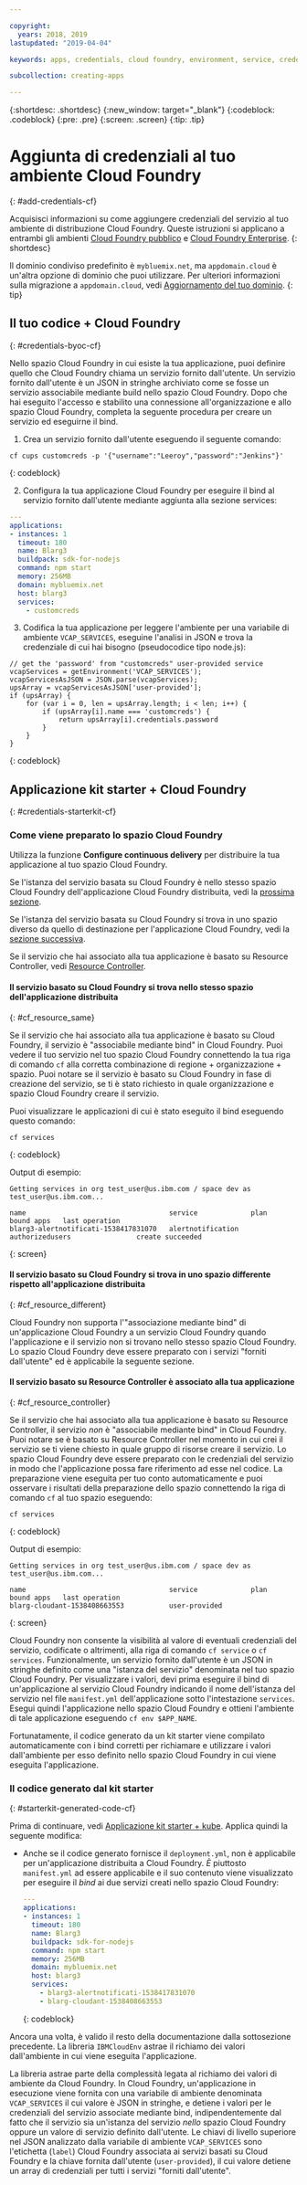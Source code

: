 ```yaml
---

copyright:
  years: 2018, 2019
lastupdated: "2019-04-04"

keywords: apps, credentials, cloud foundry, environment, service, credential, vcap_services

subcollection: creating-apps

---
```


{:shortdesc: .shortdesc}
{:new_window: target="_blank"}
{:codeblock: .codeblock}
{:pre: .pre}
{:screen: .screen}
{:tip: .tip}

# Aggiunta di credenziali al tuo ambiente Cloud Foundry
{: #add-credentials-cf}

Acquisisci informazioni su come aggiungere credenziali del servizio al tuo ambiente di distribuzione Cloud Foundry. Queste istruzioni si applicano a entrambi gli ambienti [Cloud Foundry pubblico](/docs/cloud-foundry-public?topic=cloud-foundry-public-about-cf) e [Cloud Foundry Enterprise](/docs/cloud-foundry-public?topic=cloud-foundry-public-cfee).
{: shortdesc}

Il dominio condiviso predefinito è `mybluemix.net`, ma `appdomain.cloud` è un'altra opzione di dominio che puoi utilizzare. Per ulteriori informazioni sulla migrazione a `appdomain.cloud`, vedi [Aggiornamento del tuo dominio](/docs/cloud-foundry-public?topic=cloud-foundry-public-update-domain).
{: tip}

## Il tuo codice + Cloud Foundry
{: #credentials-byoc-cf}

Nello spazio Cloud Foundry in cui esiste la tua applicazione, puoi definire quello che Cloud Foundry chiama un servizio fornito dall'utente. Un servizio fornito dall'utente è un JSON in stringhe archiviato come se fosse un servizio associabile mediante build nello spazio Cloud Foundry. Dopo che hai eseguito l'accesso e stabilito una connessione all'organizzazione e allo spazio Cloud Foundry, completa la seguente procedura per creare un servizio ed eseguirne il bind.

1. Crea un servizio fornito dall'utente eseguendo il seguente comando:
  ```console
  cf cups customcreds -p '{"username":"Leeroy","password":"Jenkins"}'
  ```
  {: codeblock}

2. Configura la tua applicazione Cloud Foundry per eseguire il bind al servizio fornito dall'utente mediante aggiunta alla sezione services:
  ```yaml
  ---
  applications:
  - instances: 1
    timeout: 180
    name: Blarg3
    buildpack: sdk-for-nodejs
    command: npm start
    memory: 256MB
    domain: mybluemix.net
    host: blarg3
    services:
      - customcreds
  ```

3. Codifica la tua applicazione per leggere l'ambiente per una variabile di ambiente `VCAP_SERVICES`, eseguine l'analisi in JSON e trova la credenziale di cui hai bisogno (pseudocodice tipo node.js):
  ```
  // get the 'password' from "customcreds" user-provided service
  vcapServices = getEnvironment('VCAP_SERVICES');
  vcapServicesAsJSON = JSON.parse(vcapServices);
  upsArray = vcapServicesAsJSON['user-provided'];
  if (upsArray) {
      for (var i = 0, len = upsArray.length; i < len; i++) {
          if (upsArray[i].name === 'customcreds') {
              return upsArray[i].credentials.password
          }
      }
  }
  ```
{: codeblock}


## Applicazione kit starter + Cloud Foundry
{: #credentials-starterkit-cf}

### Come viene preparato lo spazio Cloud Foundry

Utilizza la funzione **Configure continuous delivery** per distribuire la tua applicazione al tuo spazio Cloud Foundry.

Se l'istanza del servizio basata su Cloud Foundry è nello stesso spazio Cloud Foundry dell'applicazione Cloud Foundry distribuita, vedi la [prossima sezione](/docs/apps?topic=creating-apps-add-credentials-cf).

Se l'istanza del servizio basata su Cloud Foundry si trova in uno spazio diverso da quello di destinazione per l'applicazione Cloud Foundry, vedi la [sezione successiva](/docs/apps?topic=creating-apps-add-credentials-cf#cf_resource_different).

Se il servizio che hai associato alla tua applicazione è basato su Resource Controller, vedi [Resource Controller](/docs/apps?topic=creating-apps-add-credentials-cf#cf_resource_controller).

#### Il servizio basato su Cloud Foundry si trova nello stesso spazio dell'applicazione distribuita
{: #cf_resource_same}

Se il servizio che hai associato alla tua applicazione è basato su Cloud Foundry, il servizio è "associabile mediante bind" in Cloud Foundry. Puoi vedere il tuo servizio nel tuo spazio Cloud Foundry connettendo la tua riga di comando `cf` alla corretta combinazione di regione + organizzazione + spazio. Puoi notare se il servizio è basato su Cloud Foundry in fase di creazione del servizio, se ti è stato richiesto in quale organizzazione e spazio Cloud Foundry creare il servizio.

Puoi visualizzare le applicazioni di cui è stato eseguito il bind eseguendo questo comando:
```console
cf services
```
{: codeblock}

Output di esempio:
```
Getting services in org test_user@us.ibm.com / space dev as test_user@us.ibm.com...

name                                   service             plan              bound apps   last operation
blarg3-alertnotificati-1538417831070   alertnotification   authorizedusers                create succeeded
```
{: screen}

#### Il servizio basato su Cloud Foundry si trova in uno spazio differente rispetto all'applicazione distribuita
{: #cf_resource_different}

Cloud Foundry non supporta l'"associazione mediante bind" di un'applicazione Cloud Foundry a un servizio Cloud Foundry quando l'applicazione e il servizio non si trovano nello stesso spazio Cloud Foundry. Lo spazio Cloud Foundry deve essere preparato con i servizi "forniti dall'utente" ed è applicabile la seguente sezione.

#### Il servizio basato su Resource Controller è associato alla tua applicazione
{: #cf_resource_controller}

Se il servizio che hai associato alla tua applicazione è basato su Resource Controller, il servizio _non_ è "associabile mediante bind" in Cloud Foundry. Puoi notare se è basato su Resource Controller nel momento in cui crei il servizio se ti viene chiesto in quale gruppo di risorse creare il servizio. Lo spazio Cloud Foundry deve essere preparato con le credenziali del servizio in modo che l'applicazione possa fare riferimento ad esse nel codice. La preparazione viene eseguita per tuo conto automaticamente e puoi osservare i risultati della preparazione dello spazio connettendo la riga di comando `cf` al tuo spazio eseguendo:
```console
cf services
```
{: codeblock}

Output di esempio:
```
Getting services in org test_user@us.ibm.com / space dev as test_user@us.ibm.com...

name                                   service             plan              bound apps   last operation
blarg-cloudant-1538408663553           user-provided
```
{: screen}

Cloud Foundry non consente la visibilità al valore di eventuali credenziali del servizio, codificate o altrimenti, alla riga di comando `cf service` o `cf services`. Funzionalmente, un servizio fornito dall'utente è un JSON in stringhe definito come una "istanza del servizio" denominata nel tuo spazio Cloud Foundry. Per visualizzare i valori, devi prima eseguire il bind di un'applicazione al servizio Cloud Foundry indicando il nome dell'istanza del servizio nel file `manifest.yml` dell'applicazione sotto l'intestazione `services`. Esegui quindi l'applicazione nello spazio Cloud Foundry e ottieni l'ambiente di tale applicazione eseguendo `cf env $APP_NAME`.

Fortunatamente, il codice generato da un kit starter viene compilato automaticamente con i bind corretti per richiamare e utilizzare i valori dall'ambiente per esso definito nello spazio Cloud Foundry in cui viene eseguita l'applicazione.

### Il codice generato dal kit starter
{: #starterkit-generated-code-cf}

Prima di continuare, vedi [Applicazione kit starter + kube](/docs/apps?topic=creating-apps-add-credentials-kube#credentials-starterkit-kube-gencode). Applica quindi la seguente modifica:

* Anche se il codice generato fornisce il `deployment.yml`, non è applicabile per un'applicazione distribuita a Cloud Foundry. _È_ piuttosto `manifest.yml` ad essere applicabile e il suo contenuto viene visualizzato per eseguire il _bind_ ai due servizi creati nello spazio Cloud Foundry:
  ```yaml
  ---
  applications:
  - instances: 1
    timeout: 180
    name: Blarg3
    buildpack: sdk-for-nodejs
    command: npm start
    memory: 256MB
    domain: mybluemix.net
    host: blarg3
    services:
      - blarg3-alertnotificati-1538417831070
      - blarg-cloudant-1538408663553
  ```
  {: codeblock}

Ancora una volta, è valido il resto della documentazione dalla sottosezione precedente. La libreria `IBMCloudEnv` astrae il richiamo dei valori dall'ambiente in cui viene eseguita l'applicazione.

La libreria astrae parte della complessità legata al richiamo dei valori di ambiente da Cloud Foundry. In Cloud Foundry, un'applicazione in esecuzione viene fornita con una variabile di ambiente denominata `VCAP_SERVICES` il cui valore è JSON in stringhe, e detiene i valori per le credenziali del servizio associate mediante bind, indipendentemente dal fatto che il servizio sia un'istanza del servizio _nello_ spazio Cloud Foundry oppure un valore di servizio definito dall'utente. Le chiavi di livello superiore nel JSON analizzato dalla variabile di ambiente `VCAP_SERVICES` sono l'etichetta (`label`) Cloud Foundry associata ai servizi basati su Cloud Foundry e la chiave fornita dall'utente (`user-provided`), il cui valore detiene un array di credenziali per tutti i servizi "forniti dall'utente".
